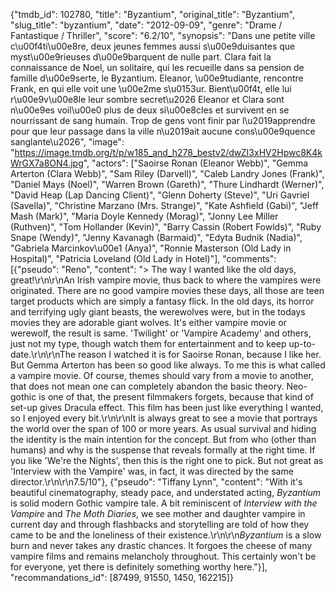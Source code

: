 {"tmdb_id": 102780, "title": "Byzantium", "original_title": "Byzantium", "slug_title": "byzantium", "date": "2012-09-09", "genre": "Drame / Fantastique / Thriller", "score": "6.2/10", "synopsis": "Dans une petite ville c\u00f4ti\u00e8re, deux jeunes femmes aussi s\u00e9duisantes que myst\u00e9rieuses d\u00e9barquent de nulle part. Clara fait la connaissance de Noel, un solitaire, qui les recueille dans sa pension de famille d\u00e9serte, le Byzantium. Eleanor, \u00e9tudiante, rencontre Frank, en qui elle voit une \u00e2me s\u0153ur. Bient\u00f4t, elle lui r\u00e9v\u00e8le leur sombre secret\u2026 Eleanor et Clara sont n\u00e9es voil\u00e0 plus de deux si\u00e8cles et survivent en se nourrissant de sang humain. Trop de gens vont finir par l\u2019apprendre pour que leur passage dans la ville n\u2019ait aucune cons\u00e9quence sanglante\u2026", "image": "https://image.tmdb.org/t/p/w185_and_h278_bestv2/dwZI3xHV2Hpwc8K4kWrGX7a8ON4.jpg", "actors": ["Saoirse Ronan (Eleanor Webb)", "Gemma Arterton (Clara Webb)", "Sam Riley (Darvell)", "Caleb Landry Jones (Frank)", "Daniel Mays (Noel)", "Warren Brown (Gareth)", "Thure Lindhardt (Werner)", "David Heap (Lap Dancing Client)", "Glenn Doherty (Steve)", "Uri Gavriel (Savella)", "Christine Marzano (Mrs. Strange)", "Kate Ashfield (Gabi)", "Jeff Mash (Mark)", "Maria Doyle Kennedy (Morag)", "Jonny Lee Miller (Ruthven)", "Tom Hollander (Kevin)", "Barry Cassin (Robert Fowlds)", "Ruby Snape (Wendy)", "Jenny Kavanagh (Barmaid)", "Edyta Budnik (Nadia)", "Gabriela Marcinkov\u00e1 (Anya)", "Ronnie Masterson (Old Lady in Hospital)", "Patricia Loveland (Old Lady in Hotel)"], "comments": [{"pseudo": "Reno", "content": "> The way I wanted like the old days, great!\r\n\r\nAn Irish vampire movie, thus back to where the vampires were originated. There are no good vampire movies these days, all those are teen target products which are simply a fantasy flick. In the old days, its horror and terrifying ugly giant beasts, the werewolves were, but in the todays movies they are adorable giant wolves. It's either vampire movie or werewolf, the result is same. 'Twilight' or 'Vampire Academy' and others, just not my type, though watch them for entertainment and to keep up-to-date.\r\n\r\nThe reason I watched it is for Saoirse Ronan, because I like her. But Gemma Arterton has been so good like always. To me this is what called a vampire movie. Of course, themes should vary from a movie to another, that does not mean one can completely abandon the basic theory. Neo-gothic is one of that, the present filmmakers forgets, because that kind of set-up gives Dracula effect. This film has been just like everything I wanted, so I enjoyed every bit.\r\n\r\nIt is always great to see a movie that portrays the world over the span of 100 or more years. As usual survival and hiding the identity is the main intention for the concept. But from who (other than humans) and why is the suspense that reveals formally at the right time. If you like 'We're the Nights', then this is the right one to pick. But not great as 'Interview with the Vampire' was, in fact, it was directed by the same director.\r\n\r\n7.5/10"}, {"pseudo": "Tiffany Lynn", "content": "With it's beautiful cinematography, steady pace, and understated acting, <i>Byzantium</i> is solid modern Gothic vampire tale. A bit reminiscent of <i>Interview with the Vampire</i> and <i>The Moth Diaries</i>, we see mother and daughter vampire in current day and through flashbacks and storytelling are told of how they came to be and the loneliness of their existence.\r\n\r\n<i>Byzantium</i> is a slow burn and never takes any drastic chances. It forgoes the cheese of many vampire films and remains melancholy throughout. This certainly won't be for everyone, yet there is definitely something worthy here."}], "recommandations_id": [87499, 91550, 1450, 162215]}